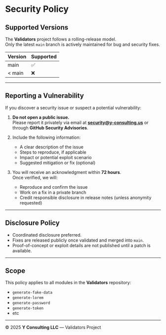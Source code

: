 # Security Policy

## Supported Versions

The **Validators** project follows a rolling-release model.  
Only the latest `main` branch is actively maintained for bug and security fixes.

| Version | Supported          |
| -------- | ------------------ |
| main     | ✅                 |
| < main   | ❌                 |

---

## Reporting a Vulnerability

If you discover a security issue or suspect a potential vulnerability:

1. **Do not open a public issue.**  
   Please report it privately via email at **security@y-consulting.us** or through **GitHub Security Advisories**.

2. Include the following information:
   - A clear description of the issue  
   - Steps to reproduce, if applicable  
   - Impact or potential exploit scenario  
   - Suggested mitigation or fix (optional)

3. You will receive an acknowledgment within **72 hours**.  
   Once verified, we will:
   - Reproduce and confirm the issue  
   - Work on a fix in a private branch  
   - Credit responsible disclosure in release notes (unless anonymity requested)

---

## Disclosure Policy

- Coordinated disclosure preferred.  
- Fixes are released publicly once validated and merged into `main`.  
- Proof-of-concept or exploit details are not published until a patch is available.

---

## Scope

This policy applies to all modules in the **Validators** repository:
- `generate-fake-data`
- `generate-lorem`
- `generate-password`
- `generate-token`
-  etc

---

© 2025 **Y Consulting LLC** — Validators Project  
